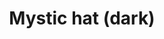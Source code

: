---
layout: item
title: Mystic hat (dark)
item-id: 4099
datatable: true
id: 4099
name: "Mystic hat (dark)"
members: true
lowalch: 6000
highalch: 9000
examine: "A dark magical hat."
monsters:
  - id: 443
    name: "Infernal Mage"
    members: true
    combat_level: 66
    wiki_url: "https://oldschool.runescape.wiki/w/Infernal_Mage"
    drops:
      - quantity: "1"
        rarity: 0.001953125
    image: "https://oldschool.runescape.wiki/images/1/13/Infernal_Mage.png?f3e68"
  - id: 7396
    name: "Malevolent Mage"
    members: true
    combat_level: 162
    wiki_url: "https://oldschool.runescape.wiki/w/Malevolent_Mage"
    drops:
      - quantity: "1"
        rarity: 0.001953125
    image: "https://oldschool.runescape.wiki/images/4/42/Malevolent_Mage.png?5594e"
---